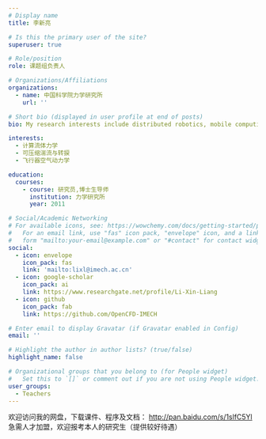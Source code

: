 ```yaml
---
# Display name
title: 李新亮

# Is this the primary user of the site?
superuser: true

# Role/position
role: 课题组负责人

# Organizations/Affiliations
organizations:
  - name: 中国科学院力学研究所
    url: ''

# Short bio (displayed in user profile at end of posts)
bio: My research interests include distributed robotics, mobile computing and programmable matter.

interests:
  - 计算流体力学
  - 可压缩湍流与转捩
  - 飞行器空气动力学

education:
  courses:
    - course: 研究员,博士生导师
      institution: 力学研究所
      year: 2011

# Social/Academic Networking
# For available icons, see: https://wowchemy.com/docs/getting-started/page-builder/#icons
#   For an email link, use "fas" icon pack, "envelope" icon, and a link in the
#   form "mailto:your-email@example.com" or "#contact" for contact widget.
social:
  - icon: envelope
    icon_pack: fas
    link: 'mailto:lixl@imech.ac.cn'
  - icon: google-scholar
    icon_pack: ai
    link: https://www.researchgate.net/profile/Li-Xin-Liang
  - icon: github
    icon_pack: fab
    link: https://github.com/OpenCFD-IMECH

# Enter email to display Gravatar (if Gravatar enabled in Config)
email: ''

# Highlight the author in author lists? (true/false)
highlight_name: false

# Organizational groups that you belong to (for People widget)
#   Set this to `[]` or comment out if you are not using People widget.
user_groups:
  - Teachers
---
```


 欢迎访问我的网盘，下载课件、程序及文档： http://pan.baidu.com/s/1slfC5Yl
 急需人才加盟，欢迎报考本人的研究生（提供较好待遇）

